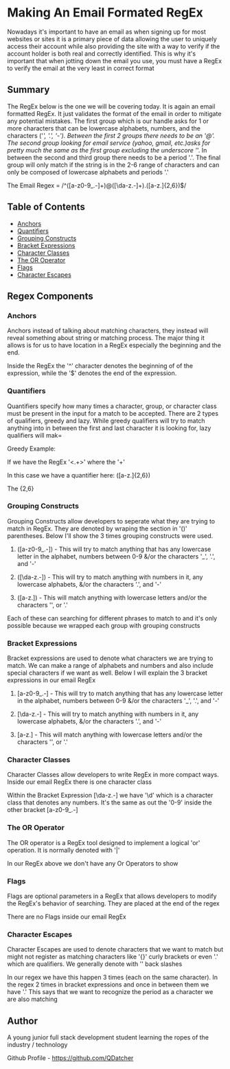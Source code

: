 # Making An Email Formated RegEx

Nowadays it's important to have an email as when signing up for most websites or sites it is a primary piece of data allowing the user to uniquely access their account while also providing the site with a way to verify if the account holder is both real and correctly identified. This is why it's important that when jotting down the email you use, you must have a RegEx to verify the email at the very least in correct format

## Summary


The RegEx below is the one we will be covering today. It is again an email formatted RegEx. It just validates the format of the email in order to mitigate any potential mistakes. The first group which is our handle asks for 1 or more characters that can be lowercase alphabets, numbers, and the characters ('_', '.', '-'). Between the first 2 groups there needs to be an '@'. The second group looking for email service (yahoo, gmail, etc.)asks for pretty much the same as the first group excluding the underscore '_'. In between the second and third group there needs to be a period '.'. The final group will only match if the string is in the 2-6 range of characters and can only be composed of lowercase alphabets and periods '.'

The Email Regex  =  /^([a-z0-9_\.-]+)@([\da-z\.-]+)\.([a-z\.]{2,6})$/

## Table of Contents

- [Anchors](#anchors)
- [Quantifiers](#quantifiers)
- [Grouping Constructs](#grouping-constructs)
- [Bracket Expressions](#bracket-expressions)
- [Character Classes](#character-classes)
- [The OR Operator](#the-or-operator)
- [Flags](#flags)
- [Character Escapes](#character-escapes)

## Regex Components

### Anchors
Anchors instead of talking about matching characters, they instead will reveal something about string or matching process. The major thing it allows is for us to have location in a RegEx especially the beginning and the end.

Inside the RegEx the '^' character denotes the beginning of of the expression, while the '$' denotes the end of the expression.

### Quantifiers
Quantifiers specify how many times a character, group, or character class must be present in the input for a match to be accepted. There are 2 types of qualifiers, greedy and lazy. While greedy qualifiers will try to match anything into in between the first and last character it is looking for, lazy qualifiers will mak=

Greedy Example:

If we have the RegEx '<.+>' where the '+'

In this case we have a quantifier here: ([a-z\.]{2,6})

The {2,6} 


### Grouping Constructs
Grouping Constructs allow developers to seperate what they are trying to match in RegEx. They are denoted by wraping the section in '()' parentheses. Below I'll show the 3 times grouping constructs were used.

1. ([a-z0-9_\.-]) - This will try to match anything that has any lowercase letter in the alphabet, numbers between 0-9 &/or the characters '_', '.', and '-'

2. ([\da-z\.-]) - This will try to match anything with numbers in it, any lowercase alphabets, &/or the characters  '.', and  '-'

3. ([a-z\.]) - This will match anything with lowercase letters and/or the characters '\', or  '.'

Each of these can searching for different phrases to match to and it's only possible because we wrapped each group with grouping constructs


### Bracket Expressions
Bracket expressions are used to denote what characters we are trying to match. We can make a range of alphabets and numbers and also include special characters if we want as well. Below I will explain the 3 bracket expressions in our email RegEx

1. [a-z0-9_\.-] - This will try to match anything that has any lowercase letter in the alphabet, numbers between 0-9 &/or the characters '_', '.', and '-'

2. [\da-z\.-] - This will try to match anything with numbers in it, any lowercase alphabets, &/or the characters  '.', and  '-'

3. [a-z\.] - This will match anything with lowercase letters and/or the characters '\', or  '.'



### Character Classes
Character Classes allow developers to write RegEx in more compact ways. Inside our email RegEx there is one character class

Within the Bracket Expression [\da-z\.-] we have '\d' which is a character class that denotes any numbers. It's the same as out the '0-9' inside the other bracket [a-z0-9_\.-]

### The OR Operator
The OR operator is a RegEx tool designed to implement a logical 'or' operation. It is normally denoted with '|'

In our RegEx above we don't have any Or Operators to show

### Flags
Flags are  optional parameters in a RegEx that allows developers to modify the RegEx's behavior of searching. They are placed at the end of the regex

There are no Flags inside our email RegEx

### Character Escapes
Character Escapes are used to denote characters that we want to match but might not register as matching characters like '{}' curly brackets or even '.' which are qualifiers. We generally  denote with '\' back slashes

In our regex we have this happen 3 times (each on the same character). In the regex 2 times in bracket expressions and once in between them we have '\.' This says that we want to recognize the period as a character we are also matching

## Author

A young junior full stack development student learning the ropes of the industry / technology

Github Profile - https://github.com/QDatcher
